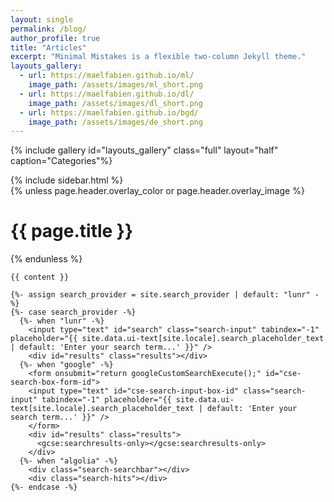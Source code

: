 ```yaml
---
layout: single
permalink: /blog/
author_profile: true
title: "Articles"
excerpt: "Minimal Mistakes is a flexible two-column Jekyll theme."
layouts_gallery:
  - url: https://maelfabien.github.io/ml/
    image_path: /assets/images/ml_short.png
  - url: https://maelfabien.github.io/dl/
    image_path: /assets/images/dl_short.png
  - url: https://maelfabien.github.io/bgd/
    image_path: /assets/images/de_short.png
---
```


{% include gallery id="layouts_gallery" class="full" layout="half" caption="Categories"%}


<div id="main" role="main">
  {% include sidebar.html %}

  <div class="archive">
    {% unless page.header.overlay_color or page.header.overlay_image %}
      <h1 id="page-title" class="page__title">{{ page.title }}</h1>
    {% endunless %}

    {{ content }}

    {%- assign search_provider = site.search_provider | default: "lunr" -%}
    {%- case search_provider -%}
      {%- when "lunr" -%}
        <input type="text" id="search" class="search-input" tabindex="-1" placeholder="{{ site.data.ui-text[site.locale].search_placeholder_text | default: 'Enter your search term...' }}" />
        <div id="results" class="results"></div>
      {%- when "google" -%}
        <form onsubmit="return googleCustomSearchExecute();" id="cse-search-box-form-id">
        <input type="text" id="cse-search-input-box-id" class="search-input" tabindex="-1" placeholder="{{ site.data.ui-text[site.locale].search_placeholder_text | default: 'Enter your search term...' }}" />
        </form>
        <div id="results" class="results">
          <gcse:searchresults-only></gcse:searchresults-only>
        </div>
      {%- when "algolia" -%}
        <div class="search-searchbar"></div>
        <div class="search-hits"></div>
    {%- endcase -%}
  </div>
</div>
